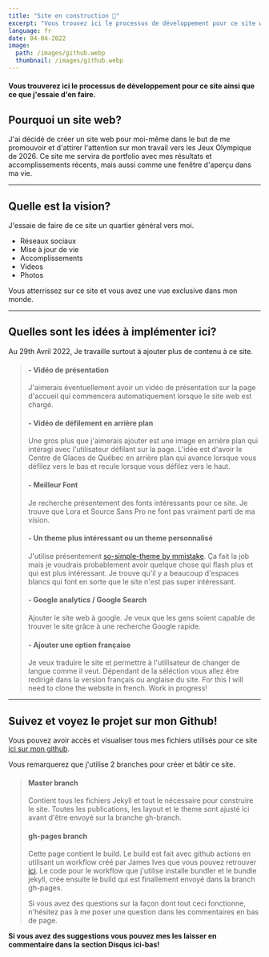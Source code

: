 ```yaml
---
title: "Site en construction 🚧"
excerpt: "Vous trouvez ici le processus de développement pour ce site web et ce que j'essaie d'en faire."
language: fr
date: 04-04-2022
image: 
  path: /images/github.webp
  thumbnail: /images/github.webp
---
```


#### Vous trouverez ici le processus de développement pour ce site ainsi que ce que j'essaie d'en faire.

## Pourquoi un site web?

J'ai décidé de créer un site web pour moi-même dans le but de me promouvoir et d'attirer l'attention sur mon travail vers les Jeux Olympique de 2026. 
Ce site me servira de portfolio avec mes résultats et accomplissements récents, mais aussi comme une fenêtre d'aperçu dans ma vie.

---------------------------------------------------

## Quelle est la vision?
J'essaie de faire de ce site un quartier général vers moi.  
- Réseaux sociaux
- Mise à jour de vie
- Accomplissements
- Videos
- Photos

Vous atterrissez sur ce site et vous avez une vue exclusive dans mon monde.

---------------------------------------------------

## Quelles sont les idées à implémenter ici?
Au 29th Avril 2022,  Je travaille surtout à ajouter plus de contenu à ce site.

> #### - Vidéo de présentation
> J'aimerais éventuellement avoir un vidéo de présentation sur la page d'accueil qui commencera automatiquement lorsque le site web est chargé.
>
>#### - Vidéo de défilement en arrière plan
> Une gros plus que j'aimerais ajouter est une image en arrière plan qui intéragi avec l'utilisateur défilant sur la page. L'idée est d'avoir le Centre de Glaces de Québec en arrière plan qui avance lorsque vous défilez vers le bas et recule lorsque vous défilez vers le haut.
>
>#### - Meilleur Font
> Je recherche présentement des fonts intéressants pour ce site. Je trouve que Lora et Source Sans Pro ne font pas vraiment parti de ma vision.
>
>#### - Un theme plus intéressant ou un theme personnalisé
> J'utilise présentement [so-simple-theme by mmistake](https://github.com/mmistakes/so-simple-theme "so-simple-theme by mmistake"). Ça fait la job mais je voudrais probablement avoir quelque chose qui flash plus et qui est plus intéressant. Je trouve qu'il y a beaucoup d'espaces blancs qui font en sorte que le site n'est pas super intéressant.
>
>#### - Google analytics / Google Search
> Ajouter le site web à google. Je veux que les gens soient capable de trouver le site grâce à une recherche Google rapide.
>
>#### - Ajouter une option française
> Je veux traduire le site et permettre à l'utilisateur de changer de langue comme il veut. Dépendant de la séléction vous allez être redirigé dans la version français ou anglaise du site.
> For this I will need to clone the website in french. Work in progress!  

---------------------------------------------------

## Suivez et voyez le projet sur mon Github!

Vous pouvez avoir accès et visualiser tous mes fichiers utilisés pour ce site [ici sur mon github](https://github.com/ChrisFiola/chrisfiola.github.io "here on my github").

Vous remarquerez que j'utilise 2 branches pour créer et bâtir ce site.

> #### Master branch
> Contient tous les fichiers Jekyll et tout le nécessaire pour construire le site.
> Toutes les publications, les layout et le theme sont ajusté ici avant d'être envoyé sur la branche gh-branch.
>
> #### gh-pages branch
> Cette page contient le build. Le build est fait avec github actions en utilisant un workflow créé par James Ives que vous pouvez retrouver [ici](https://github.com/JamesIves/github-pages-deploy-action "here").
> Le code pour le workflow que j'utilise installe bundler et le bundle jekyll, crée ensuite le build qui est finallement envoyé dans la branch gh-pages.
>
> Si vous avez des questions sur la façon dont tout ceci fonctionne, n'hésitez pas à me poser une question dans les commentaires en bas de page.

**Si vous avez des suggestions vous pouvez mes les laisser en commentaire dans la section Disqus ici-bas!**

